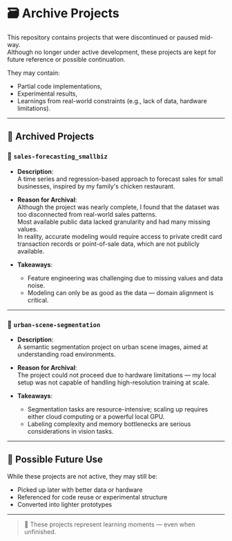 # 🗃️ Archive Projects

This repository contains projects that were discontinued or paused mid-way.  
Although no longer under active development, these projects are kept for future reference or possible continuation.

They may contain:
- Partial code implementations,
- Experimental results,
- Learnings from real-world constraints (e.g., lack of data, hardware limitations).

---

## 📂 Archived Projects

### 🔹 `sales-forecasting_smallbiz`

- **Description**:  
  A time series and regression-based approach to forecast sales for small businesses, inspired by my family's chicken restaurant.

- **Reason for Archival**:  
  Although the project was nearly complete, I found that the dataset was too disconnected from real-world sales patterns.  
  Most available public data lacked granularity and had many missing values.  
  In reality, accurate modeling would require access to private credit card transaction records or point-of-sale data, which are not publicly available.

- **Takeaways**:
  - Feature engineering was challenging due to missing values and data noise.
  - Modeling can only be as good as the data — domain alignment is critical.

---

### 🔹 `urban-scene-segmentation`

- **Description**:  
  A semantic segmentation project on urban scene images, aimed at understanding road environments.

- **Reason for Archival**:  
  The project could not proceed due to hardware limitations — my local setup was not capable of handling high-resolution training at scale.

- **Takeaways**:
  - Segmentation tasks are resource-intensive; scaling up requires either cloud computing or a powerful local GPU.
  - Labeling complexity and memory bottlenecks are serious considerations in vision tasks.

---

## 🔁 Possible Future Use

While these projects are not active, they may still be:
- Picked up later with better data or hardware
- Referenced for code reuse or experimental structure
- Converted into lighter prototypes

---

> 📝 These projects represent learning moments — even when unfinished.

